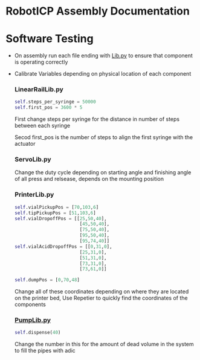 # RobotICP Assembly Documentation

# Software Testing

- On assembly run each file ending with [Lib.py](http://lib.py) to ensure that component is operating correctly
- Calibrate Variables depending on physical location of each component

    ### LinearRailLib.py

    ```python
    self.steps_per_syringe = 50000
    self.first_pos = 3600 * 5
    ```

    First change steps per syringe for the distance in number of steps between each syringe

    Secod first_pos is the number of steps to align the first syringe with the actuator

    ### ServoLib.py

    Change the duty cycle depending on starting angle and finishing angle of all press and relsease, depends on the mounting position

    ### PrinterLib.py

    ```python
    self.vialPickupPos = [70,103,6]
    self.tipPickupPos = [51,103,6]
    self.vialDropoffPos = [[25,50,40], 
                            [45,50,40], 
                            [75,50,40], 
                            [95,50,40], 
                            [95,74,40]]
    self.vialAcidDropoffPos = [[0,31,0], 
                            [25,31,0], 
                            [51,31,0], 
                            [73,31,0], 
                            [73,61,0]]

    self.dumpPos = [0,70,48]
    ```

    Change all of these coordinates depending on where they are located on the printer bed, Use Repetier to quickly find the coordinates of the components

    ### [PumpLib.py](http://pumplib.py)

    ```python
    self.dispense(40)
    ```

    Change the number in this for the amount of dead volume in the system to fill the pipes with adic